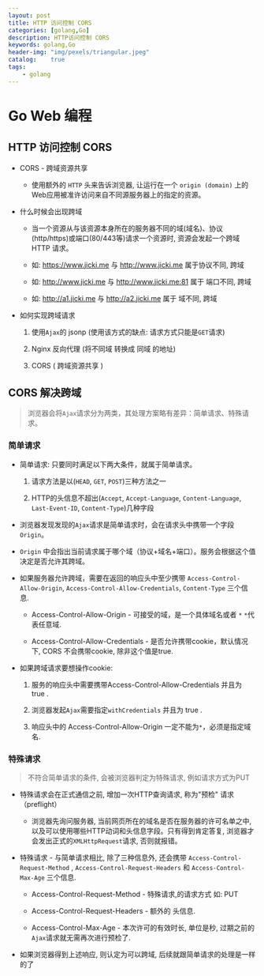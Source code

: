 ```yaml
---
layout: post
title: HTTP 访问控制 CORS
categories: [golang,Go]
description: HTTP访问控制 CORS
keywords: golang,Go
header-img: "img/pexels/triangular.jpeg"
catalog:    true
tags:
    - golang
---
```


# Go Web 编程

## HTTP 访问控制 CORS

* CORS - 跨域资源共享

  * 使用额外的 `HTTP` 头来告诉浏览器, 让运行在一个 `origin (domain)` 上的Web应用被准许访问来自不同源服务器上的指定的资源。

* 什么时候会出现跨域

  * 当一个资源从与该资源本身所在的服务器不同的域(域名)、协议(http/https)或端口(80/443等)请求一个资源时, 资源会发起一个跨域 HTTP 请求。
  
  * 如: https://www.jicki.me 与 http://www.jicki.me 属于协议不同, 跨域
  * 如: http://www.jicki.me 与 http://www.jicki.me:81 属于 端口不同, 跨域
  * 如: http://a1.jicki.me 与 http://a2.jicki.me 属于 域不同, 跨域


* 如何实现跨域请求

  1. 使用`Ajax`的 jsonp (使用该方式的缺点: 请求方式只能是`GET`请求)

  2. Nginx 反向代理 (将不同域 转换成 同域 的地址) 

  3. CORS ( 跨域资源共享 )


## CORS 解决跨域

> 浏览器会将`Ajax`请求分为两类，其处理方案略有差异：简单请求、特殊请求。


### 简单请求

* 简单请求: 只要同时满足以下两大条件，就属于简单请求。

  1. 请求方法是以(`HEAD`, `GET`, `POST`)三种方法之一
  
  2. HTTP的头信息不超出(`Accept`, `Accept-Language`, `Content-Language`, `Last-Event-ID`, `Content-Type`)几种字段


* 浏览器发现发现的`Ajax`请求是简单请求时，会在请求头中携带一个字段`Origin`。

* `Origin` 中会指出当前请求属于哪个域（协议+域名+端口）。服务会根据这个值决定是否允许其跨域。

* 如果服务器允许跨域，需要在返回的响应头中至少携带 `Access-Control-Allow-Origin`, `Access-Control-Allow-Credentials`, `Content-Type` 三个信息.

  * Access-Control-Allow-Origin - 可接受的域，是一个具体域名或者 `*` `*`代表任意域.

  * Access-Control-Allow-Credentials - 是否允许携带cookie，默认情况下, CORS 不会携带cookie, 除非这个值是true.


* 如果跨域请求要想操作cookie:

  1. 服务的响应头中需要携带Access-Control-Allow-Credentials 并且为 true .

  2. 浏览器发起`Ajax`需要指定`withCredentials` 并且为 true .

  3. 响应头中的 Access-Control-Allow-Origin 一定不能为`*`，必须是指定域名.


### 特殊请求

> 不符合简单请求的条件, 会被浏览器判定为特殊请求, 例如请求方式为PUT

* 特殊请求会在正式通信之前, 增加一次HTTP查询请求, 称为"预检" 请求（preflight）
  
  * 浏览器先询问服务器, 当前网页所在的域名是否在服务器的许可名单之中, 以及可以使用哪些HTTP动词和头信息字段。只有得到肯定答复, 浏览器才会发出正式的`XMLHttpRequest`请求, 否则就报错。


* 特殊请求 - 与简单请求相比, 除了三种信息外, 还会携带 `Access-Control-Request-Method` ,  `Access-Control-Request-Headers` 和 `Access-Control-Max-Age` 三个信息.

  * Access-Control-Request-Method - 特殊请求,的请求方式 如: PUT 

  * Access-Control-Request-Headers - 额外的 头信息.

  * Access-Control-Max-Age - 本次许可的有效时长, 单位是秒, 过期之前的`Ajax`请求就无需再次进行预检了.

* 如果浏览器得到上述响应, 则认定为可以跨域, 后续就跟简单请求的处理是一样的了

